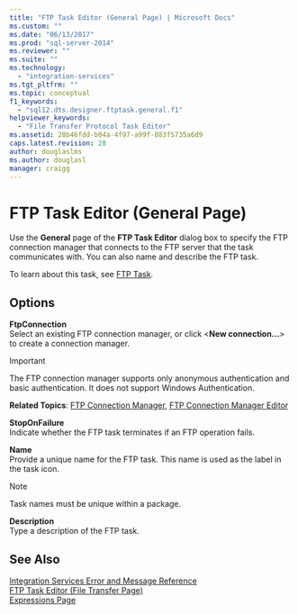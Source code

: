 ```yaml
---
title: "FTP Task Editor (General Page) | Microsoft Docs"
ms.custom: ""
ms.date: "06/13/2017"
ms.prod: "sql-server-2014"
ms.reviewer: ""
ms.suite: ""
ms.technology: 
  - "integration-services"
ms.tgt_pltfrm: ""
ms.topic: conceptual
f1_keywords: 
  - "sql12.dts.designer.ftptask.general.f1"
helpviewer_keywords: 
  - "File Transfer Protocol Task Editor"
ms.assetid: 28b46fdd-b04a-4f97-a99f-883f5735a6d9
caps.latest.revision: 28
author: douglaslms
ms.author: douglasl
manager: craigg
---
```

# FTP Task Editor (General Page)
  Use the **General** page of the **FTP Task Editor** dialog box to specify the FTP connection manager that connects to the FTP server that the task communicates with. You can also name and describe the FTP task.  
  
 To learn about this task, see [FTP Task](control-flow/ftp-task.md).  
  
## Options  
 **FtpConnection**  
 Select an existing FTP connection manager, or click \<**New connection...**> to create a connection manager.  
  
> [!IMPORTANT]  
>  The FTP connection manager supports only anonymous authentication and basic authentication. It does not support Windows Authentication.  
  
 **Related Topics**: [FTP Connection Manager](connection-manager/ftp-connection-manager.md), [FTP Connection Manager Editor](../../2014/integration-services/ftp-connection-manager-editor.md)  
  
 **StopOnFailure**  
 Indicate whether the FTP task terminates if an FTP operation fails.  
  
 **Name**  
 Provide a unique name for the FTP task. This name is used as the label in the task icon.  
  
> [!NOTE]  
>  Task names must be unique within a package.  
  
 **Description**  
 Type a description of the FTP task.  
  
## See Also  
 [Integration Services Error and Message Reference](../../2014/integration-services/integration-services-error-and-message-reference.md)   
 [FTP Task Editor &#40;File Transfer Page&#41;](../../2014/integration-services/ftp-task-editor-file-transfer-page.md)   
 [Expressions Page](expressions/expressions-page.md)  
  
  
